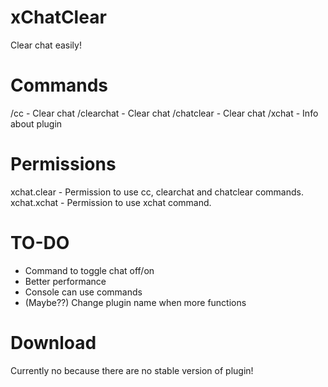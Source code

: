 # xChatClear
Clear chat easily!

# Commands
/cc - Clear chat
/clearchat - Clear chat
/chatclear - Clear chat
/xchat - Info about plugin

# Permissions
xchat.clear - Permission to use cc, clearchat and chatclear commands.
xchat.xchat - Permission to use xchat command.

# TO-DO
- Command to toggle chat off/on
- Better performance
- Console can use commands
- (Maybe??) Change plugin name when more functions

# Download
Currently no because there are no stable version of plugin!
